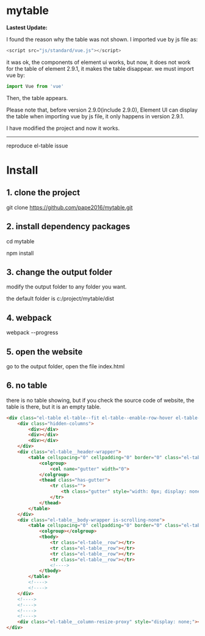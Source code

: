 # mytable

**Lastest Update:**

I found the reason why the table was not shown.
I imported vue by js file as: 
```Javascript
<script src="js/standard/vue.js"></script>
```
it was ok, the components of element ui works, but now, it does not work for the table of element 2.9.1, it makes the table disappear.
we must import vue by:
```Javascript
import Vue from 'vue'
```
Then, the table appears.

Please note that, before version 2.9.0(include 2.9.0), Element UI can display the table when importing vue by js file, it only happens in version 2.9.1.

I have modified the project and now it works.

---

reproduce el-table issue

# Install
## 1. clone the project
git clone https://github.com/pape2016/mytable.git

## 2. install dependency packages
cd mytable

npm install

## 3. change the output folder
modify the output folder to any folder you want.

the default folder is c:/project/mytable/dist

## 4. webpack
webpack --progress

## 5. open the website
go to the output folder, open the file index.html

## 6. no table
there is no table showing, but if you check the source code of website, the table is there, but it is an empty table.
```html
<div class="el-table el-table--fit el-table--enable-row-hover el-table--enable-row-transition" style="width: 100%;">
    <div class="hidden-columns">
        <div></div>
        <div></div>
        <div></div>
    </div>
    <div class="el-table__header-wrapper">
        <table cellspacing="0" cellpadding="0" border="0" class="el-table__header">
            <colgroup>
                <col name="gutter" width="0">
            </colgroup>
            <thead class="has-gutter">
                <tr class="">
                    <th class="gutter" style="width: 0px; display: none;"></th>
                </tr>
            </thead>
        </table>
    </div>
    <div class="el-table__body-wrapper is-scrolling-none">
        <table cellspacing="0" cellpadding="0" border="0" class="el-table__body">
            <colgroup></colgroup>
            <tbody>
                <tr class="el-table__row"></tr>
                <tr class="el-table__row"></tr>
                <tr class="el-table__row"></tr>
                <tr class="el-table__row"></tr>
                <!---->
            </tbody>
        </table>
        <!---->
        <!---->
    </div>
    <!---->
    <!---->
    <!---->
    <!---->
    <div class="el-table__column-resize-proxy" style="display: none;"></div>
</div>
```
